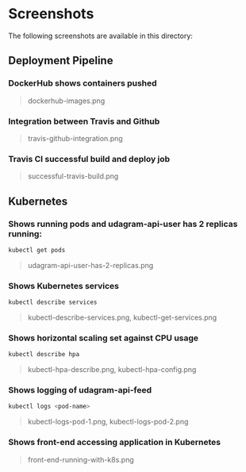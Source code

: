 # Screenshots
The following screenshots are available in this directory:

## Deployment Pipeline
### DockerHub shows containers pushed
> dockerhub-images.png
  
### Integration between Travis and Github
> travis-github-integration.png

### Travis CI successful build and deploy job
> successful-travis-build.png

## Kubernetes

### Shows running pods and udagram-api-user has 2 replicas running:
```bash
kubectl get pods
```
> udagram-api-user-has-2-replicas.png


### Shows Kubernetes services
```bash
kubectl describe services
```
> kubectl-describe-services.png,
> kubectl-get-services.png

### Shows horizontal scaling set against CPU usage
```bash
kubectl describe hpa
```
> kubectl-hpa-describe.png, 
> kubectl-hpa-config.png

### Shows logging of udagram-api-feed
```bash
kubectl logs <pod-name>
```
> kubectl-logs-pod-1.png,
> kubectl-logs-pod-2.png

### Shows front-end accessing application in Kubernetes
> front-end-running-with-k8s.png


